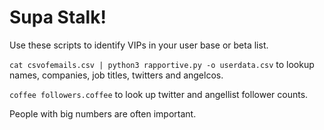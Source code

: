 Supa Stalk!
===========

Use these scripts to identify VIPs in your user base or beta list. 

`cat csvofemails.csv | python3 rapportive.py -o userdata.csv` to lookup names, companies, job titles, twitters and angelcos.

`coffee followers.coffee` to look up twitter and angellist follower counts.

People with big numbers are often important. 